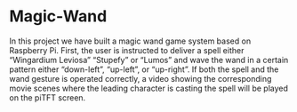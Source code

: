 # Magic-Wand
In this project we have built a magic wand game system based on Raspberry Pi. First, the user is instructed to deliver a spell either “Wingardium Leviosa” “Stupefy” or “Lumos” and wave the wand in a certain pattern either “down-left”, “up-left”, or “up-right”. If both the spell and the wand gesture is operated correctly, a video showing the corresponding movie scenes where the leading character is casting the spell will be played on the piTFT screen.
